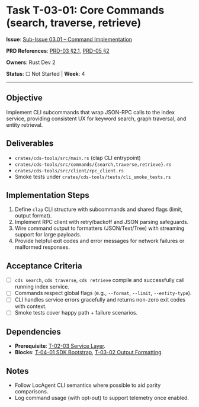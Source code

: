 # Task T-03-01: Core Commands (search, traverse, retrieve)

**Issue**: [Sub-Issue 03.01 – Command Implementation](../../issues/04-0.1.0-mvp/03-cli-tools/01-command-impl.md)

**PRD References**: [PRD-03 §2.1](../../prd/0.1.0-MVP-PRDs-v0/03-cds-tools-cli.md), [PRD-05 §2](../../prd/0.1.0-MVP-PRDs-v0/05-api-specifications.md)

**Owners**: Rust Dev 2

**Status**: ☐ Not Started | **Week**: 4

---

## Objective

Implement CLI subcommands that wrap JSON-RPC calls to the index service, providing consistent UX for keyword search, graph traversal, and entity retrieval.

## Deliverables

- `crates/cds-tools/src/main.rs` (clap CLI entrypoint)
- `crates/cds-tools/src/commands/{search,traverse,retrieve}.rs`
- `crates/cds-tools/src/client/rpc_client.rs`
- Smoke tests under `crates/cds-tools/tests/cli_smoke_tests.rs`

## Implementation Steps

1. Define `clap` CLI structure with subcommands and shared flags (limit, output format).
2. Implement RPC client with retry/backoff and JSON parsing safeguards.
3. Wire command output to formatters (JSON/Text/Tree) with streaming support for large payloads.
4. Provide helpful exit codes and error messages for network failures or malformed responses.

## Acceptance Criteria

- [ ] `cds search`, `cds traverse`, `cds retrieve` compile and successfully call running index service.
- [ ] Commands respect global flags (e.g., `--format`, `--limit`, `--entity-type`).
- [ ] CLI handles service errors gracefully and returns non-zero exit codes with context.
- [ ] Smoke tests cover happy path + failure scenarios.

## Dependencies

- **Prerequisite**: [T-02-03 Service Layer](../02-index-core/T-02-03-service-layer.md).
- **Blocks**: [T-04-01 SDK Bootstrap](../04-agent-integration/T-04-01-sdk-bootstrap.md), [T-03-02 Output Formatting](T-03-02-output-format.md).

## Notes

- Follow LocAgent CLI semantics where possible to aid parity comparisons.
- Log command usage (with opt-out) to support telemetry once enabled.
